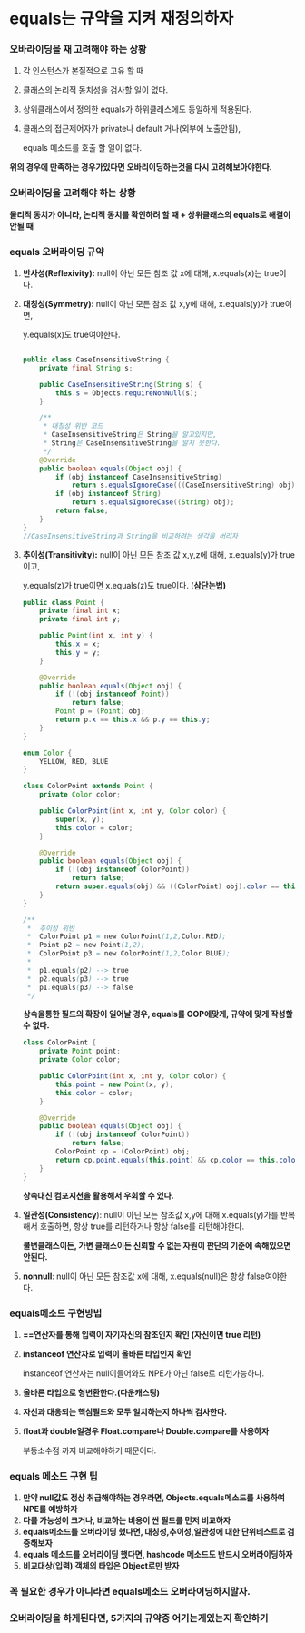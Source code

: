 # equals는  규약을 지켜 재정의하자

### 오바라이딩을 재 고려해야 하는 상황

1. 각 인스턴스가 본질적으로 고유 할 때
2. 클래스의 논리적 동치성을 검사할 일이 없다.
3. 상위클래스에서 정의한 equals가 하위클래스에도 동일하게 적용된다.
4. 클래스의 접근제어자가 private나 default 거나(외부에 노출안됨),

   equals 메소드를 호출 할 일이 없다.

**위의 경우에 만족하는 경우가있다면 오바리이딩하는것을 다시 고려해보아야한다.**

### 오버라이딩을 고려해야 하는 상황

**물리적 동치가 아니라, 논리적 동치를 확인하려 할 때  + 상위클래스의 equals로 해결이 안될 때**

### equals 오버라이딩 규약

1. **반사성(Reflexivity):** null이 아닌 모든 참조 값 x에 대해, x.equals(x)는 true이다.
2. **대칭성(Symmetry):** null이 아닌 모든 참조 값 x,y에 대해, x.equals(y)가 true이면,

   y.equals(x)도 true여야한다.

    ```java

    public class CaseInsensitiveString {
        private final String s;

        public CaseInsensitiveString(String s) {
            this.s = Objects.requireNonNull(s);
        }

        /**
         * 대칭성 위반 코드
         * CaseInsensitiveString은 String을 알고있지만,
         * String은 CaseInsensitiveString을 알지 못한다.
         */
        @Override
        public boolean equals(Object obj) {
            if (obj instanceof CaseInsensitiveString)
                return s.equalsIgnoreCase(((CaseInsensitiveString) obj).s);
            if (obj instanceof String)
                return s.equalsIgnoreCase((String) obj);
            return false;
        }
    }
    //CaseInsensitiveString과 String을 비교하려는 생각을 버리자

    ```

3. **추이성(Transitivity):** null이 아닌 모든 참조 값 x,y,z에 대해, x.equals(y)가 true이고,

   y.equals(z)가 true이면 x.equals(z)도 true이다. (**삼단논법)**

    ```java
    public class Point {
        private final int x;
        private final int y;

        public Point(int x, int y) {
            this.x = x;
            this.y = y;
        }

        @Override
        public boolean equals(Object obj) {
            if (!(obj instanceof Point))
                return false;
            Point p = (Point) obj;
            return p.x == this.x && p.y == this.y;
        }
    }

    enum Color {
        YELLOW, RED, BLUE
    }

    class ColorPoint extends Point {
        private Color color;

        public ColorPoint(int x, int y, Color color) {
            super(x, y);
            this.color = color;
        }

        @Override
        public boolean equals(Object obj) {
            if (!(obj instanceof ColorPoint))
                return false;
            return super.equals(obj) && ((ColorPoint) obj).color == this.color;
        }
    }

    /**
     *  추이성 위반
     *  ColorPoint p1 = new ColorPoint(1,2,Color.RED);
     *  Point p2 = new Point(1,2);
     *  ColorPoint p3 = new ColorPoint(1,2,Color.BLUE);
     *  
     *  p1.equals(p2) --> true
     *  p2.equals(p3) --> true
     *  p1.equals(p3) --> false
     */
    ```

   **상속을통한 필드의 확장이 일어날 경우, equals를 OOP에맞게, 규약에 맞게 작성할 수 없다.**

    ```java
    class ColorPoint {
        private Point point;
        private Color color;

        public ColorPoint(int x, int y, Color color) {
            this.point = new Point(x, y);
            this.color = color;
        }

        @Override
        public boolean equals(Object obj) {
            if (!(obj instanceof ColorPoint))
                return false;
            ColorPoint cp = (ColorPoint) obj;
            return cp.point.equals(this.point) && cp.color == this.color;
        }
    }
    ```

   **상속대신 컴포지션을 활용해서 우회할 수 있다.**

4. **일관성(Consistency**): null이 아닌 모든 참조값 x,y에 대해 x.equals(y)가를 반복해서 호출하면, 항상 true를 리턴하거나 항상 false를 리턴해야한다.

   **불변클래스이든, 가변 클래스이든 신뢰할 수 없는 자원이 판단의 기준에 속해있으면 안된다.**

5. **nonnull**: null이 아닌 모든 참조값 x에 대해, x.equals(null)은 항상 false여야한다.

### equals메소드 구현방법

1. **==연산자를 통해 입력이 자기자신의 참조인지 확인 (자신이면 true 리턴)**
2. **instanceof 연산자로 입력이 올바른 타입인지 확인**

   instanceof 연산자는 null이들어와도 NPE가 아닌 false로 리턴가능하다.

3. **올바른 타입으로 형변환한다.(다운캐스팅)**
4. **자신과 대응되는 핵심필드와 모두 일치하는지 하나씩 검사한다.**
5. **float과 double일경우 Float.compare나 Double.compare를 사용하자**

   부동소수점 까지 비교해야하기 때문이다.

### equals 메소드 구현 팁

1. **만약 null값도 정상 취급해야하는 경우라면, Objects.equals메소드를 사용하여 NPE를 예방하자**
2. **다를 가능성이 크거나, 비교하는 비용이 싼 필드를 먼저 비교하자**
3. **equals메소드를 오버라이딩 했다면, 대칭성,추이성,일관성에 대한 단위테스트로 검증해보자**
4. **equals 메소드를 오버라이딩 했다면, hashcode 메소드도 반드시 오버라이딩하자**
5. **비교대상(입력) 객체의 타입은 Object로만 받자**

### 꼭 필요한 경우가 아니라면 equals메소드 오버라이딩하지말자.

### 오버라이딩을 하게된다면, 5가지의 규약중 어기는게있는지 확인하기